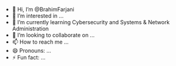 - 👋 Hi, I’m @BrahimFarjani
- 👀 I’m interested in ...
- 🌱 I’m currently learning Cybersecurity and Systems & Network Administration
- 💞️ I’m looking to collaborate on ...
- 📫 How to reach me ...
- 😄 Pronouns: ...
- ⚡ Fun fact: ...

<!---
BrahimFarjani/BrahimFarjani is a ✨ special ✨ repository because its `README.md` (this file) appears on your GitHub profile.
You can click the Preview link to take a look at your changes.
--->
